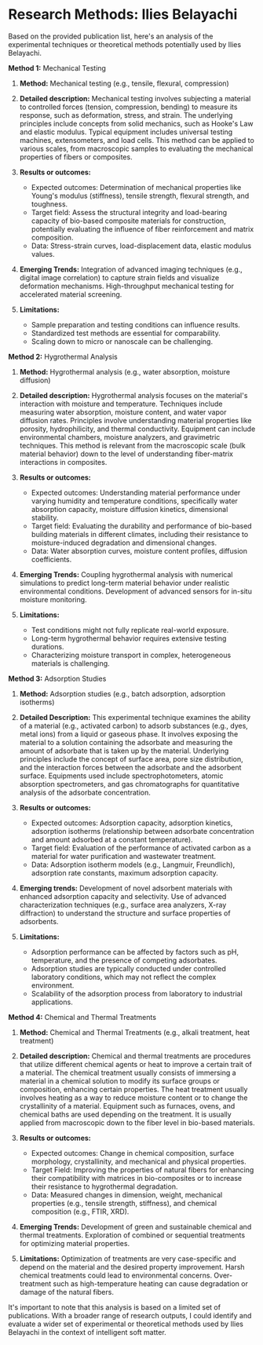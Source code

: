 # Research Methods: Ilies Belayachi

Based on the provided publication list, here's an analysis of the experimental techniques or theoretical methods potentially used by Ilies Belayachi. 

**Method 1:** Mechanical Testing 

1.  **Method:** Mechanical testing (e.g., tensile, flexural, compression)

2.  **Detailed description:** Mechanical testing involves subjecting a material to controlled forces (tension, compression, bending) to measure its response, such as deformation, stress, and strain. The underlying principles include concepts from solid mechanics, such as Hooke's Law and elastic modulus. Typical equipment includes universal testing machines, extensometers, and load cells. This method can be applied to various scales, from macroscopic samples to evaluating the mechanical properties of fibers or composites.

3.  **Results or outcomes:** 
    *   Expected outcomes: Determination of mechanical properties like Young's modulus (stiffness), tensile strength, flexural strength, and toughness.
    *   Target field: Assess the structural integrity and load-bearing capacity of bio-based composite materials for construction, potentially evaluating the influence of fiber reinforcement and matrix composition.
    *   Data: Stress-strain curves, load-displacement data, elastic modulus values.

4.  **Emerging Trends:** Integration of advanced imaging techniques (e.g., digital image correlation) to capture strain fields and visualize deformation mechanisms. High-throughput mechanical testing for accelerated material screening.

5.  **Limitations:** 
    *   Sample preparation and testing conditions can influence results.
    *   Standardized test methods are essential for comparability.
    *   Scaling down to micro or nanoscale can be challenging.


**Method 2:** Hygrothermal Analysis

1.  **Method:** Hygrothermal analysis (e.g., water absorption, moisture diffusion)

2.  **Detailed description:** Hygrothermal analysis focuses on the material's interaction with moisture and temperature. Techniques include measuring water absorption, moisture content, and water vapor diffusion rates. Principles involve understanding material properties like porosity, hydrophilicity, and thermal conductivity. Equipment can include environmental chambers, moisture analyzers, and gravimetric techniques. This method is relevant from the macroscopic scale (bulk material behavior) down to the level of understanding fiber-matrix interactions in composites.

3.  **Results or outcomes:** 
    *   Expected outcomes: Understanding material performance under varying humidity and temperature conditions, specifically water absorption capacity, moisture diffusion kinetics, dimensional stability.
    *   Target field: Evaluating the durability and performance of bio-based building materials in different climates, including their resistance to moisture-induced degradation and dimensional changes.
    *   Data: Water absorption curves, moisture content profiles, diffusion coefficients.

4.  **Emerging Trends:** Coupling hygrothermal analysis with numerical simulations to predict long-term material behavior under realistic environmental conditions. Development of advanced sensors for in-situ moisture monitoring.

5.  **Limitations:** 
    *   Test conditions might not fully replicate real-world exposure.
    *   Long-term hygrothermal behavior requires extensive testing durations.
    *   Characterizing moisture transport in complex, heterogeneous materials is challenging.


**Method 3:** Adsorption Studies

1.  **Method:** Adsorption studies (e.g., batch adsorption, adsorption isotherms)

2.  **Detailed Description:** This experimental technique examines the ability of a material (e.g., activated carbon) to adsorb substances (e.g., dyes, metal ions) from a liquid or gaseous phase. It involves exposing the material to a solution containing the adsorbate and measuring the amount of adsorbate that is taken up by the material. Underlying principles include the concept of surface area, pore size distribution, and the interaction forces between the adsorbate and the adsorbent surface. Equipments used include spectrophotometers, atomic absorption spectrometers, and gas chromatographs for quantitative analysis of the adsorbate concentration.

3.  **Results or outcomes:** 
    *   Expected outcomes: Adsorption capacity, adsorption kinetics, adsorption isotherms (relationship between adsorbate concentration and amount adsorbed at a constant temperature).
    *   Target field:  Evaluation of the performance of activated carbon as a material for water purification and wastewater treatment.
    *   Data: Adsorption isotherm models (e.g., Langmuir, Freundlich), adsorption rate constants, maximum adsorption capacity.

4.  **Emerging trends:** Development of novel adsorbent materials with enhanced adsorption capacity and selectivity. Use of advanced characterization techniques (e.g., surface area analyzers, X-ray diffraction) to understand the structure and surface properties of adsorbents.

5.  **Limitations:** 
    *   Adsorption performance can be affected by factors such as pH, temperature, and the presence of competing adsorbates.
    *   Adsorption studies are typically conducted under controlled laboratory conditions, which may not reflect the complex environment.
    *   Scalability of the adsorption process from laboratory to industrial applications.


**Method 4:** Chemical and Thermal Treatments

1.  **Method:** Chemical and Thermal Treatments (e.g., alkali treatment, heat treatment)

2.  **Detailed description:** Chemical and thermal treatments are procedures that utilize different chemical agents or heat to improve a certain trait of a material. The chemical treatment usually consists of immersing a material in a chemical solution to modify its surface groups or composition, enhancing certain properties. The heat treatment usually involves heating as a way to reduce moisture content or to change the crystallinity of a material. Equipment such as furnaces, ovens, and chemical baths are used depending on the treatment. It is usually applied from macroscopic down to the fiber level in bio-based materials.

3.  **Results or outcomes:**
    *   Expected outcomes: Change in chemical composition, surface morphology, crystallinity, and mechanical and physical properties. 
    *   Target Field: Improving the properties of natural fibers for enhancing their compatibility with matrices in bio-composites or to increase their resistance to hygrothermal degradation.
    *   Data: Measured changes in dimension,  weight, mechanical properties (e.g., tensile strength, stiffness), and chemical composition (e.g., FTIR, XRD).

4.  **Emerging Trends:** Development of green and sustainable chemical and thermal treatments. Exploration of combined or sequential treatments for optimizing material properties.

5.  **Limitations:** Optimization of treatments are very case-specific and depend on the material and the desired property improvement. Harsh chemical treatments could lead to environmental concerns. Over-treatment such as high-temperature heating can cause degradation or damage of the natural fibers.


It's important to note that this analysis is based on a limited set of publications. With a broader range of research outputs, I could identify and evaluate a wider set of experimental or theoretical methods used by Ilies Belayachi in the context of intelligent soft matter.
